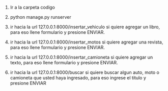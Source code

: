  1) Ir a la carpeta codigo

 2) python manage.py runserver

 3) ir hacia la url 127.0.0.1:8000/insertar_vehiculo si quiere agregar un libro, para eso llene formulario y presione ENVIAR.

 4) ir hacia la url 127.0.0.1:8000/insertar_motos si quiere agregar una revista, para eso llene formulario y presione ENVIAR.

 5) ir hacia la url 127.0.0.1:8000/insertar_camioneta si quiere agregar un texto, para eso llene formulario y presione ENVIAR.

 6) ir hacia la url 127.0.0.1:8000/buscar si quiere buscar algun auto, moto o camioneta que usted haya ingresado, para eso ingrese el titulo y presione ENVIAR
 
